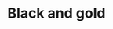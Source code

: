 ---
title: Black and gold
description_markdown:
homepage_description_markdown:
_gallery_date:
frontpage: false
permalink: /gallery/black-and-gold/
display_title: false
archive: false
main_image_path: /assets/images/58f6204655441.jpg
image_caption:
images:
  - image_path: /assets/images/58f6204655441.jpg
    image_title: fan earrings - silver, oxidised silver and 24ct gold
    image_description:
  - image_path: /assets/images/58f6352037015.jpg
    image_title: 'bird earrings: oxidised silver with 24ct gold'
    image_description:
  - image_path: /assets/images/58f63f9434076.jpg
    image_title: oxidised silver square earrings with 24t gold
    image_description:
  - image_path: /assets/images/59020fdd68007.jpg
    image_title: 'drop earrings: silver and oxidised silver with 24ct gold'
    image_description:
  - image_path: /assets/images/507f2e15b9aae.jpg
    image_title: haematite cube necklace with silver and gold vermeil
    image_description:
  - image_path: /assets/images/55351f36f26df.jpg
    image_title: haematite and silver pendant
    image_description:
_options:
  image_path:
    width: 1200
    height: 1200
    resize_style: contain
    mime_type: image/jpeg
  main_image_path:
    width: 1200
    height: 800
    resize_style: contain
    mime_type: image/jpeg
_comments:
  title: Gallery title
  permalink: Be careful editing this
  main_image_path: Image used to represent your gallery
  images: Add and edit your gallery images here
  image_description: Might only be shown in the close up of an image
  archive: Not used yet!
  frontpage: Show this gallery on the homepage
  homepage_description_markdown: Text used on homepage if shown
---